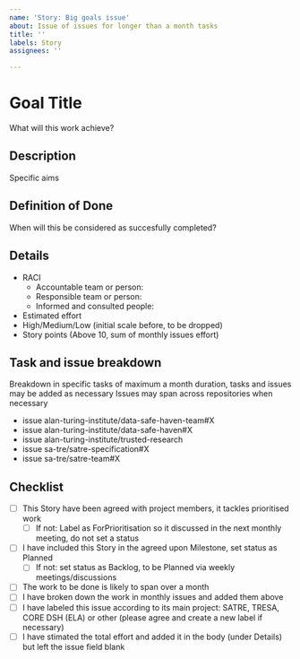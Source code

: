 ```yaml
---
name: 'Story: Big goals issue'
about: Issue of issues for longer than a month tasks
title: ''
labels: Story
assignees: ''

---
```


# Goal Title
What will this work achieve?

## Description
Specific aims

## Definition of Done
When will this be considered as succesfully completed?

## Details
- RACI
  - Accountable team or person:
  - Responsible team or person:
  - Informed and consulted people:
- Estimated effort
 - High/Medium/Low (initial scale before, to be dropped)
 - Story points (Above 10, sum of monthly issues effort)

## Task and issue breakdown
Breakdown in specific tasks of maximum a month duration, tasks and issues may be added as necessary
Issues may span across repositories when necessary

- issue alan-turing-institute/data-safe-haven-team#X
- issue alan-turing-institute/data-safe-haven#X
- issue alan-turing-institute/trusted-research
- issue sa-tre/satre-specification#X
- issue sa-tre/satre-team#X

## Checklist
- [ ] This Story have been agreed with project members, it tackles prioritised work
  - [ ] If not: Label as ForPrioritisation so it discussed in the next monthly meeting, do not set a status  
- [ ] I have included this Story in the agreed upon Milestone, set status as Planned
  - [ ] If not: set status as Backlog, to be Planned via weekly meetings/discussions
- [ ] The work to be done is likely to span over a month
- [ ] I have broken down the work in monthly issues and added them above
- [ ] I have labeled this issue according to its main project: SATRE, TRESA, CORE DSH (ELA) or other (please agree and create a new label if necessary)
- [ ] I have stimated the total effort and added it in the body (under Details) but left the issue field blank
